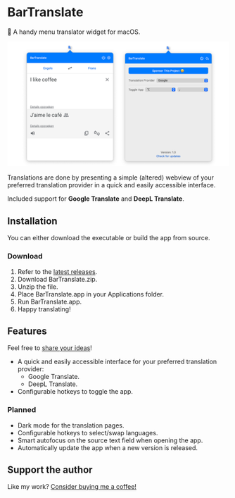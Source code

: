 # BarTranslate

🚀 A handy menu  translator widget for macOS.

<p align="center">
    <img src="docs/assets/images/interface-snapshot.png" alt="BarTranslate interface snapshot" max-height="500"/>
</p>

Translations are done by presenting a simple (altered) webview of your preferred translation provider in a quick and easily accessible interface.

Included support for **Google Translate** and **DeepL Translate**.

## Installation

You can either download the executable or build the app from source.

### Download

1. Refer to the [latest releases](https://github.com/ThijmenDam/BarTranslate/releases).
2. Download BarTranslate.zip.
3. Unzip the file.
4. Place BarTranslate.app in your Applications folder.
5. Run BarTranslate.app.
6. Happy translating!

## Features

Feel free to [share your ideas](https://github.com/ThijmenDam/BarTranslate/discussions)!

* A quick and easily accessible interface for your preferred translation provider:
  * Google Translate.
  * DeepL Translate.
* Configurable hotkeys to toggle the app.

### Planned

* Dark mode for the translation pages.
* Configurable hotkeys to select/swap languages.
* Smart autofocus on the source text field when opening the app.
* Automatically update the app when a new version is released.

## Support the author

Like my work? [Consider buying me a coffee!](https://github.com/sponsors/ThijmenDam)
